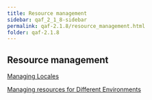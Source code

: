 ```yaml
---
title: Resource management
sidebar: qaf_2_1_8-sidebar
permalink: qaf-2.1.8/resource_management.html
folder: qaf-2.1.8
---
```


## Resource management

[Managing Locales](https://confluence.infostretch.com/display/QAF217/Managing+Locales)

[Managing resources for Different Environments](https://confluence.infostretch.com/display/QAF217/Managing+resources+for+Different+Environments)
